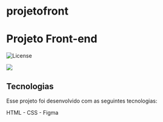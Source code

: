 # projetofront<h1 aling="center"> Projeto Front-end </h1>

<p aling="center">
<img alt="License" src="https://img.shields.io/static/v1?label=license&message=MIT&color=49AA26&labelColor=000000">
</p>

<div>
<img src="https://i.imgur.com/hadTKOF.png">
<div/>

## Tecnologias 

Esse projeto foi desenvolvido com as seguintes tecnologias:

HTML - CSS - Figma
